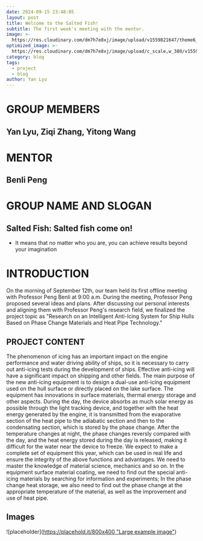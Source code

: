 ```yaml
---
date: 2024-09-15 23:48:05
layout: post
title: Welcome to the Salted Fish! 
subtitle: The first week's meeting with the mentor.
image: >-
  https://res.cloudinary.com/dm7h7e8xj/image/upload/v1559821647/theme6_qeeojf.jpg
optimized_image: >-
  https://res.cloudinary.com/dm7h7e8xj/image/upload/c_scale,w_380/v1559821647/theme6_qeeojf.jpg
category: blog
tags:
  - project
  - blog
author: Yan Lyu
---
```


# GROUP MEMBERS
## Yan Lyu, Ziqi Zhang, Yitong Wang
# MENTOR
## Benli Peng
# GROUP NAME AND SLOGAN
## Salted Fish: Salted fish come on!
  - It means that no matter who you are, you can achieve results beyond your imagination

# INTRODUCTION
On the morning of September 12th, our team held its first offline meeting with Professor Peng Benli at 9:00 a.m. During the meeting, Professor Peng proposed several ideas and plans. After discussing our personal interests and aligning them with Professor Peng's research field, we finalized the project topic as "Research on an Intelligent Anti-Icing System for Ship Hulls Based on Phase Change Materials and Heat Pipe Technology."

## PROJECT CONTENT
The phenomenon of icing has an important impact on the engine performance and water driving ability of ships, so it is necessary to carry out anti-icing tests during the development of ships. Effective anti-icing will have a significant impact on shipping and other fields. The main purpose of the new anti-icing equipment is to design a dual-use anti-icing equipment used on the hull surface or directly placed on the lake surface. The equipment has innovations in surface materials, thermal energy storage and other aspects. During the day, the device absorbs as much solar energy as possible through the light tracking device, and together with the heat energy generated by the engine, it is transmitted from the evaporative section of the heat pipe to the adiabatic section and then to the condensating section, which is stored by the phase change. After the temperature changes at night, the phase changes reversly compared with the day, and the heat energy stored during the day is released, making it difficult for the water near the device to freeze. We expect to make a complete set of equipment this year, which can be used in real life and ensure the integrity of the above functions and advantages. We need to master the knowledge of material science, mechanics and so on. In the equipment surface material coating, we need to find out the special anti-icing materials by searching for information and experiments; In the phase change heat storage, we also need to find out the phase change at the appropriate temperature of the material, as well as the improvement and use of heat pipe.

## Images
![placeholder]([https://placehold.it/800x400 "Large example image"](https://kdocs.cn/l/ckD1D3uTWmFV))









